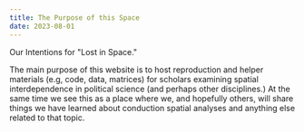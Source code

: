 ```yaml
---
title: The Purpose of this Space
date: 2023-08-01
---
```


Our Intentions for "Lost in Space."

<!--more-->

The main purpose of this website is to host reproduction and helper materials (e.g, code, data, matrices) for scholars examining spatial interdependence in political science (and perhaps other disciplines.) At the same time we see this as a place where we, and hopefully others, will share things we have learned about conduction spatial analyses and anything else related to that topic. 



